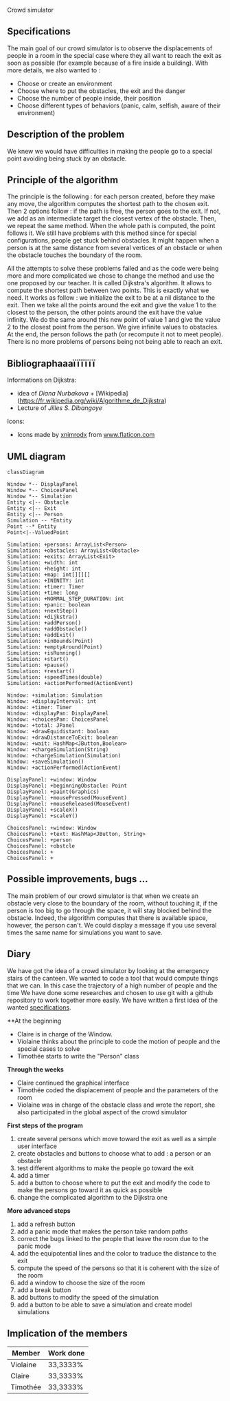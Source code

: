 Crowd simulator

## Specifications
The main goal of our crowd simulator is to observe the displacements of people in a room in the special case where they all want to reach the exit as soon as possible (for example because of a fire inside a building).
With more details, we also wanted to :

- Choose or create an environment 
- Choose where to put the obstacles, the exit and the danger
- Choose the number of people inside, their position
- Choose different types of behaviors (panic, calm, selfish, aware of their environment)

## Description of the problem
We knew we would have difficulties in making the people go to a special point avoiding being stuck by an obstacle.


## Principle of the algorithm
The principle is the following : for each person created, before they make any move, the algorithm computes the shortest path to the chosen exit.
Then 2 options follow : if the path is free, the person goes to the exit. If not, we add as an intermediate target the closest vertex of the obstacle. Then, we repeat the same method. When the whole path is computed, the point follows it.
We still have problems with this method since for special configurations, people get stuck behind obstacles. It might happen when a person is at the same distance from several vertices of an obstacle or when the obstacle touches the boundary of the room.

All the attempts to solve these problems failed and as the code were being more and more complicated we chose to change the method and use the one proposed by our teacher. It is called Dijkstra's algorithm. It allows to compute the shortest path between two points. This is exactly what we need.
It works as follow : we initialize the exit to be at a nil distance to the exit. Then we take all the points around the exit and give the value 1 to the closest to the person, the other points around the exit have the value infinity. We do the same around this new point of value 1 and give the value 2 to the closest point from the person. We give infinite values to obstacles. At the end, the person follows the path (or recompute it not to meet people).  
There is no more problems of persons being not being able to reach an exit.


## Bibliographaaaïïïïïï
Informations on Dijkstra:
- idea of *Diana Nurbakova* + [Wikipedia] (https://fr.wikipedia.org/wiki/Algorithme_de_Dijkstra)
- Lecture of *Jilles S. Dibangoye* 

Icons:
- Icons made by <a href="https://www.flaticon.com/authors/xnimrodx" title="xnimrodx">xnimrodx</a> from <a href="https://www.flaticon.com/" title="Flaticon"> www.flaticon.com </a>

## UML diagram

```mermaid
classDiagram

Window *-- DisplayPanel
Window *-- ChoicesPanel
Window *-- Simulation
Entity <|-- Obstacle
Entity <|-- Exit
Entity <|-- Person
Simulation -- *Entity
Point --* Entity
Point<|--ValuedPoint

Simulation: +persons: ArrayList<Person> 
Simulation: +obstacles: ArrayList<Obstacle>
Simulation: +exits: ArrayList<Exit>
Simulation: +width: int
Simulation: +height: int
Simulation: +map: int[][][]
Simulation: +ININITY: int
Simulation: +timer: Timer
Simulation: +time: long
Simulation: +NORMAL_STEP_DURATION: int
Simulation: +panic: boolean
Simulation: +nextStep()
Simulation: +dijkstra()
Simulation: +addPerson()
Simulation: +addObstacle()
Simulation: +addExit()
Simulation: +inBounds(Point)
Simulation: +emptyAround(Point)
Simulation: +isRunning()
Simulation: +start()
Simulation: +pause()
Simulation: +restart()
Simulation: +speedTimes(double)
Simulation: +actionPerformed(ActionEvent)

Window: +simulation: Simulation
Window: +displayInterval: int
Window: +timer: Timer
Window: +displayPan: DisplayPanel
Window: +choicesPan: ChoicesPanel
Window: +total: JPanel
Window: +drawEquidistant: boolean
Window: +drawDistanceToExit: boolean
Window: +wait: HashMap<JButton,Boolean>
Window: +chargeSimulation(String)
Window: +chargeSimulation(Simulation)
Window: +saveSimulation()
Window: +actionPerformed(ActionEvent)

DisplayPanel: +window: Window
DisplayPanel: +beginningObstacle: Point
DisplayPanel: +paint(Graphics)
DisplayPanel: +mousePressed(MouseEvent)
DisplayPanel: +mouseReleased(MouseEvent)
DisplayPanel: +scaleX()
DisplayPanel: +scaleY()

ChoicesPanel: +window: Window
ChoicesPanel: +text: HashMap<JButton, String>
ChoicesPanel: +person
ChoicesPanel: +obstcle
ChoicesPanel: +
ChoicesPanel: +

```

## Possible improvements, bugs ...
The main problem of our crowd simulator is that when we create an obstacle very close to the boundary of the room, without touching it, if the person is too big to go through the space, it will stay blocked behind the obstacle. Indeed, the algorithm computes that there is available space, however, the person can't.
We could display a message if you use several times the same name for simulations you want to save. 

## Diary

 We have got the idea of a crowd simulator by looking at the emergency stairs of the canteen. We wanted to code a tool that would compute things that we can. In this case the trajectory of a high number of people and the time
 We have done some researches and chosen to use git with a github repository to work together more easily. We have written a first idea of the wanted [specifications](#Specifications).

**At the beginning 

- Claire is in charge of the Window.
- Violaine thinks about the principle to code the motion of people and the special cases to solve
- Timothée starts to write the "Person" class

**Through the weeks** 
- Claire continued the graphical interface
- Timothée coded the displacement of people and the parameters of the room
- Violaine was in charge of the obstacle class and wrote the report, she also participated in the global aspect of the crowd simulator

**First steps of the program**

1. create several persons which move toward the exit as well as a simple user interface
2. create obstacles and buttons to choose what to add : a person or an obstacle
3. test different algorithms to make the people go toward the exit
4. add a timer
5. add a button to choose where to put the exit and modify the code to make the persons go toward it as quick as possible
6. change the complicated algorithm to the Dijkstra one

**More advanced steps**
1. add a refresh button
2. add a panic mode that makes the person take random paths
3. correct the bugs linked to the people that leave the room due to the panic mode
4. add the equipotential lines and the color to traduce the distance to the exit
5. compute the speed of the persons so that it is coherent with the size of the room
6. add a window to choose the size of the room
7. add a break button 
8. add buttons to modify the speed of the simulation
9. add a button to be able to save a simulation and create model simulations


## Implication of the members

|  Member  |Work done |
|----------|----------|
| Violaine | 33,3333% |
| Claire   | 33,3333% |
| Timothée | 33,3333% |
